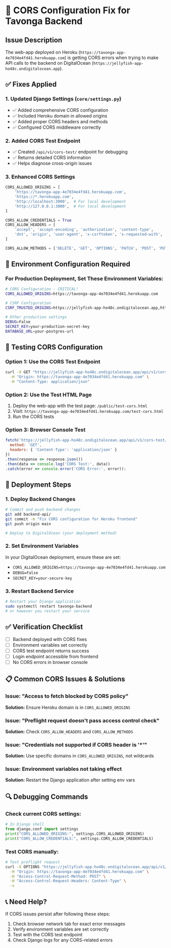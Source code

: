 # 🔧 CORS Configuration Fix for Tavonga Backend

## Issue Description
The web-app deployed on Heroku (`https://tavonga-app-4e7034e4fd41.herokuapp.com`) is getting CORS errors when trying to make API calls to the backend on DigitalOcean (`https://jellyfish-app-ho48c.ondigitalocean.app`).

## ✅ Fixes Applied

### 1. Updated Django Settings (`core/settings.py`)
- ✅ Added comprehensive CORS configuration
- ✅ Included Heroku domain in allowed origins
- ✅ Added proper CORS headers and methods
- ✅ Configured CORS middleware correctly

### 2. Added CORS Test Endpoint
- ✅ Created `/api/v1/cors-test/` endpoint for debugging
- ✅ Returns detailed CORS information
- ✅ Helps diagnose cross-origin issues

### 3. Enhanced CORS Settings
```python
CORS_ALLOWED_ORIGINS = [
    'https://tavonga-app-4e7034e4fd41.herokuapp.com',
    'https://*.herokuapp.com',
    'http://localhost:3000',  # For local development
    'http://127.0.0.1:3000',  # For local development
]

CORS_ALLOW_CREDENTIALS = True
CORS_ALLOW_HEADERS = [
    'accept', 'accept-encoding', 'authorization', 'content-type',
    'dnt', 'origin', 'user-agent', 'x-csrftoken', 'x-requested-with',
]

CORS_ALLOW_METHODS = ['DELETE', 'GET', 'OPTIONS', 'PATCH', 'POST', 'PUT']
```

## 🚨 Environment Configuration Required

### For Production Deployment, Set These Environment Variables:

```bash
# CORS Configuration - CRITICAL!
CORS_ALLOWED_ORIGINS=https://tavonga-app-4e7034e4fd41.herokuapp.com

# CSRF Configuration
CSRF_TRUSTED_ORIGINS=https://jellyfish-app-ho48c.ondigitalocean.app,https://tavonga-app-4e7034e4fd41.herokuapp.com

# Other production settings
DEBUG=False
SECRET_KEY=your-production-secret-key
DATABASE_URL=your-postgres-url
```

## 🧪 Testing CORS Configuration

### Option 1: Use the CORS Test Endpoint
```bash
curl -X GET "https://jellyfish-app-ho48c.ondigitalocean.app/api/v1/cors-test/" \
  -H "Origin: https://tavonga-app-4e7034e4fd41.herokuapp.com" \
  -H "Content-Type: application/json"
```

### Option 2: Use the Test HTML Page
1. Deploy the web-app with the test page: `/public/test-cors.html`
2. Visit: `https://tavonga-app-4e7034e4fd41.herokuapp.com/test-cors.html`
3. Run the CORS tests

### Option 3: Browser Console Test
```javascript
fetch('https://jellyfish-app-ho48c.ondigitalocean.app/api/v1/cors-test/', {
  method: 'GET',
  headers: { 'Content-Type': 'application/json' }
})
.then(response => response.json())
.then(data => console.log('CORS Test:', data))
.catch(error => console.error('CORS Error:', error));
```

## 🔧 Deployment Steps

### 1. Deploy Backend Changes
```bash
# Commit and push backend changes
git add backend-api/
git commit -m "Fix CORS configuration for Heroku frontend"
git push origin main

# Deploy to DigitalOcean (your deployment method)
```

### 2. Set Environment Variables
In your DigitalOcean deployment, ensure these are set:
- `CORS_ALLOWED_ORIGINS=https://tavonga-app-4e7034e4fd41.herokuapp.com`
- `DEBUG=False`
- `SECRET_KEY=your-secure-key`

### 3. Restart Backend Service
```bash
# Restart your Django application
sudo systemctl restart tavonga-backend
# or however you restart your service
```

## ✅ Verification Checklist

- [ ] Backend deployed with CORS fixes
- [ ] Environment variables set correctly
- [ ] CORS test endpoint returns success
- [ ] Login endpoint accessible from frontend
- [ ] No CORS errors in browser console

## 📋 Common CORS Issues & Solutions

### Issue: "Access to fetch blocked by CORS policy"
**Solution:** Ensure Heroku domain is in `CORS_ALLOWED_ORIGINS`

### Issue: "Preflight request doesn't pass access control check"
**Solution:** Check `CORS_ALLOW_HEADERS` and `CORS_ALLOW_METHODS`

### Issue: "Credentials not supported if CORS header is '*'"
**Solution:** Use specific domains in `CORS_ALLOWED_ORIGINS`, not wildcards

### Issue: Environment variables not taking effect
**Solution:** Restart the Django application after setting env vars

## 🔍 Debugging Commands

### Check current CORS settings:
```python
# In Django shell
from django.conf import settings
print("CORS_ALLOWED_ORIGINS:", settings.CORS_ALLOWED_ORIGINS)
print("CORS_ALLOW_CREDENTIALS:", settings.CORS_ALLOW_CREDENTIALS)
```

### Test CORS manually:
```bash
# Test preflight request
curl -X OPTIONS "https://jellyfish-app-ho48c.ondigitalocean.app/api/v1/users/login/" \
  -H "Origin: https://tavonga-app-4e7034e4fd41.herokuapp.com" \
  -H "Access-Control-Request-Method: POST" \
  -H "Access-Control-Request-Headers: Content-Type" \
  -v
```

## 📞 Need Help?
If CORS issues persist after following these steps:
1. Check browser network tab for exact error messages
2. Verify environment variables are set correctly
3. Test with the CORS test endpoint
4. Check Django logs for any CORS-related errors 